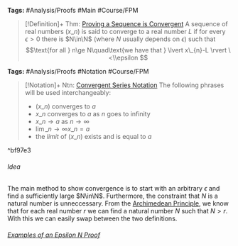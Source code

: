 ---
---

**Tags:** #Analysis/Proofs #Main #Course/FPM 

 > 
 > \[!Definition\]+ Thm: [Proving a Sequence is Convergent](Proving%20a%20Sequence%20is%20Convergent.md)
 > A sequence of real numbers $(x\_{n})$ is said to converge to a real number $L$ if for every $\epsilon>0$ there is $N\in\N$ (where $N$ usually depends on $\epsilon$) such that
 > $$\text{for all } n\ge N\quad\text{we have that } \lvert x\_{n}-L \rvert \<\\epsilon $$

**Tags:** #Analysis/Proofs #Notation #Course/FPM 

 > 
 > \[!Notation\]+ Ntn: [Convergent Series Notation](../Individuals/Convergent%20Series%20Notation.md)
 > The following phrases will be used interchangeably:
 > 
 > * $(x\_{n})$ converges to $a$
 > * $x\_{n}$ converges to $a$ as $n$ goes to infinity
 > * $x\_{n}\to a$ as $n\to\infty$
 > * $\displaystyle\lim\_{ n \to \infty } x\_{n} = a$
 > * the *limit* of $(x\_{n})$ exists and is equal to $a$

^bf97e3

###### Idea

The main method to show convergence is to start with an arbitrary $\epsilon$ and find a sufficiently large $N\in\N$. Furthermore, the constraint that $N$ is a natural number is unneccessary. From the [Archimedean Principle](..\Individuals\Archimedean%20Principle.md#7feff5), we know that for each real number $r$ we can find a natural number $N$ such that $N>r$. With this we can easily swap between the two definitions.

###### [Examples of an Epsilon N Proof](../Individuals/Examples%20of%20an%20Epsilon%20N%20Proof.md)
